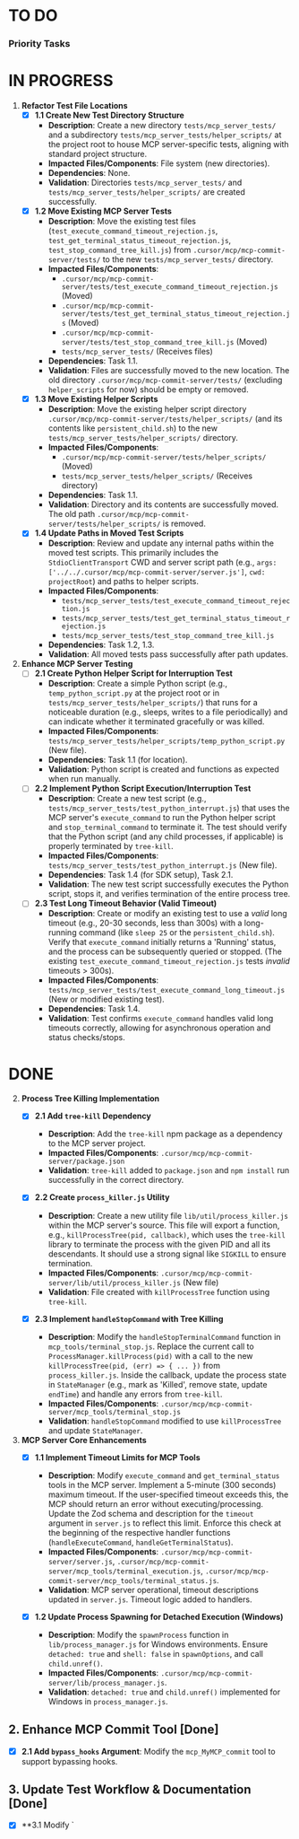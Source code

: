 # TO DO

### Priority Tasks

# IN PROGRESS

1.  **Refactor Test File Locations**
    *   [x] **1.1 Create New Test Directory Structure**
        *   **Description**: Create a new directory `tests/mcp_server_tests/` and a subdirectory `tests/mcp_server_tests/helper_scripts/` at the project root to house MCP server-specific tests, aligning with standard project structure.
        *   **Impacted Files/Components**: File system (new directories).
        *   **Dependencies**: None.
        *   **Validation**: Directories `tests/mcp_server_tests/` and `tests/mcp_server_tests/helper_scripts/` are created successfully.
    *   [x] **1.2 Move Existing MCP Server Tests**
        *   **Description**: Move the existing test files (`test_execute_command_timeout_rejection.js`, `test_get_terminal_status_timeout_rejection.js`, `test_stop_command_tree_kill.js`) from `.cursor/mcp/mcp-commit-server/tests/` to the new `tests/mcp_server_tests/` directory.
        *   **Impacted Files/Components**:
            *   `.cursor/mcp/mcp-commit-server/tests/test_execute_command_timeout_rejection.js` (Moved)
            *   `.cursor/mcp/mcp-commit-server/tests/test_get_terminal_status_timeout_rejection.js` (Moved)
            *   `.cursor/mcp/mcp-commit-server/tests/test_stop_command_tree_kill.js` (Moved)
            *   `tests/mcp_server_tests/` (Receives files)
        *   **Dependencies**: Task 1.1.
        *   **Validation**: Files are successfully moved to the new location. The old directory `.cursor/mcp/mcp-commit-server/tests/` (excluding `helper_scripts` for now) should be empty or removed.
    *   [x] **1.3 Move Existing Helper Scripts**
        *   **Description**: Move the existing helper script directory `.cursor/mcp/mcp-commit-server/tests/helper_scripts/` (and its contents like `persistent_child.sh`) to the new `tests/mcp_server_tests/helper_scripts/` directory.
        *   **Impacted Files/Components**:
            *   `.cursor/mcp/mcp-commit-server/tests/helper_scripts/` (Moved)
            *   `tests/mcp_server_tests/helper_scripts/` (Receives directory)
        *   **Dependencies**: Task 1.1.
        *   **Validation**: Directory and its contents are successfully moved. The old path `.cursor/mcp/mcp-commit-server/tests/helper_scripts/` is removed.
    *   [x] **1.4 Update Paths in Moved Test Scripts**
        *   **Description**: Review and update any internal paths within the moved test scripts. This primarily includes the `StdioClientTransport` CWD and server script path (e.g., `args: ['../../.cursor/mcp/mcp-commit-server/server.js']`, `cwd: projectRoot`) and paths to helper scripts.
        *   **Impacted Files/Components**:
            *   `tests/mcp_server_tests/test_execute_command_timeout_rejection.js`
            *   `tests/mcp_server_tests/test_get_terminal_status_timeout_rejection.js`
            *   `tests/mcp_server_tests/test_stop_command_tree_kill.js`
        *   **Dependencies**: Task 1.2, 1.3.
        *   **Validation**: All moved tests pass successfully after path updates.

2.  **Enhance MCP Server Testing**
    *   [ ] **2.1 Create Python Helper Script for Interruption Test**
        *   **Description**: Create a simple Python script (e.g., `temp_python_script.py` at the project root or in `tests/mcp_server_tests/helper_scripts/`) that runs for a noticeable duration (e.g., sleeps, writes to a file periodically) and can indicate whether it terminated gracefully or was killed.
        *   **Impacted Files/Components**: `tests/mcp_server_tests/helper_scripts/temp_python_script.py` (New file).
        *   **Dependencies**: Task 1.1 (for location).
        *   **Validation**: Python script is created and functions as expected when run manually.
    *   [ ] **2.2 Implement Python Script Execution/Interruption Test**
        *   **Description**: Create a new test script (e.g., `tests/mcp_server_tests/test_python_interrupt.js`) that uses the MCP server's `execute_command` to run the Python helper script and `stop_terminal_command` to terminate it. The test should verify that the Python script (and any child processes, if applicable) is properly terminated by `tree-kill`.
        *   **Impacted Files/Components**: `tests/mcp_server_tests/test_python_interrupt.js` (New file).
        *   **Dependencies**: Task 1.4 (for SDK setup), Task 2.1.
        *   **Validation**: The new test script successfully executes the Python script, stops it, and verifies termination of the entire process tree.
    *   [ ] **2.3 Test Long Timeout Behavior (Valid Timeout)**
        *   **Description**: Create or modify an existing test to use a *valid* long timeout (e.g., 20-30 seconds, less than 300s) with a long-running command (like `sleep 25` or the `persistent_child.sh`). Verify that `execute_command` initially returns a 'Running' status, and the process can be subsequently queried or stopped. (The existing `test_execute_command_timeout_rejection.js` tests *invalid* timeouts > 300s).
        *   **Impacted Files/Components**: `tests/mcp_server_tests/test_execute_command_long_timeout.js` (New or modified existing test).
        *   **Dependencies**: Task 1.4.
        *   **Validation**: Test confirms `execute_command` handles valid long timeouts correctly, allowing for asynchronous operation and status checks/stops.

# DONE

2.  **Process Tree Killing Implementation**
    *   [x] **2.1 Add `tree-kill` Dependency**
        *   **Description**: Add the `tree-kill` npm package as a dependency to the MCP server project.
        *   **Impacted Files/Components**: `.cursor/mcp/mcp-commit-server/package.json`
        *   **Validation**: `tree-kill` added to `package.json` and `npm install` run successfully in the correct directory.

    *   [x] **2.2 Create `process_killer.js` Utility**
        *   **Description**: Create a new utility file `lib/util/process_killer.js` within the MCP server's source. This file will export a function, e.g., `killProcessTree(pid, callback)`, which uses the `tree-kill` library to terminate the process with the given PID and all its descendants. It should use a strong signal like `SIGKILL` to ensure termination.
        *   **Impacted Files/Components**: `.cursor/mcp/mcp-commit-server/lib/util/process_killer.js` (New file)
        *   **Validation**: File created with `killProcessTree` function using `tree-kill`.

    *   [x] **2.3 Implement `handleStopCommand` with Tree Killing**
        *   **Description**: Modify the `handleStopTerminalCommand` function in `mcp_tools/terminal_stop.js`. Replace the current call to `ProcessManager.killProcess(pid)` with a call to the new `killProcessTree(pid, (err) => { ... })` from `process_killer.js`. Inside the callback, update the process state in `StateManager` (e.g., mark as 'Killed', remove state, update `endTime`) and handle any errors from `tree-kill`.
        *   **Impacted Files/Components**: `.cursor/mcp/mcp-commit-server/mcp_tools/terminal_stop.js`
        *   **Validation**: `handleStopCommand` modified to use `killProcessTree` and update `StateManager`.

1.  **MCP Server Core Enhancements**
    *   [x] **1.1 Implement Timeout Limits for MCP Tools**
        *   **Description**: Modify `execute_command` and `get_terminal_status` tools in the MCP server. Implement a 5-minute (300 seconds) maximum timeout. If the user-specified timeout exceeds this, the MCP should return an error without executing/processing. Update the Zod schema and description for the `timeout` argument in `server.js` to reflect this limit. Enforce this check at the beginning of the respective handler functions (`handleExecuteCommand`, `handleGetTerminalStatus`).
        *   **Impacted Files/Components**: `.cursor/mcp/mcp-commit-server/server.js`, `.cursor/mcp/mcp-commit-server/mcp_tools/terminal_execution.js`, `.cursor/mcp/mcp-commit-server/mcp_tools/terminal_status.js`.
        *   **Validation**: MCP server operational, timeout descriptions updated in `server.js`. Timeout logic added to handlers.

    *   [x] **1.2 Update Process Spawning for Detached Execution (Windows)**
        *   **Description**: Modify the `spawnProcess` function in `lib/process_manager.js` for Windows environments. Ensure `detached: true` and `shell: false` in `spawnOptions`, and call `child.unref()`.
        *   **Impacted Files/Components**: `.cursor/mcp/mcp-commit-server/lib/process_manager.js`.
        *   **Validation**: `detached: true` and `child.unref()` implemented for Windows in `process_manager.js`.

## 2. Enhance MCP Commit Tool [Done]
- [x] **2.1 Add `bypass_hooks` Argument**: Modify the `mcp_MyMCP_commit` tool to support bypassing hooks.

## 3. Update Test Workflow & Documentation [Done]
- [x] **3.1 Modify `